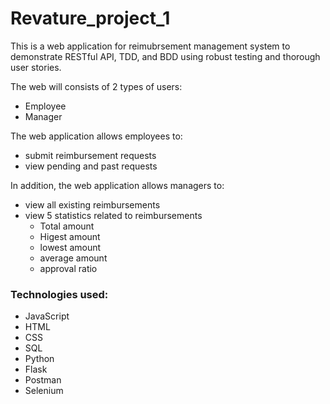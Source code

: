 # Revature_project_1

This is a web application for reimubrsement management system to demonstrate RESTful API, TDD, and BDD using robust testing and thorough user stories.

The web will consists of 2 types of users:
- Employee
- Manager

The web application allows employees to:
- submit reimbursement requests
- view pending and past requests

In addition, the web application allows managers to:
- view all existing reimbursements
- view 5 statistics related to reimbursements 
  - Total amount
  - Higest amount 
  - lowest amount
  - average amount
  - approval ratio

### Technologies used:
  - JavaScript
  - HTML
  - CSS
  - SQL
  - Python
  - Flask
  - Postman
  - Selenium
